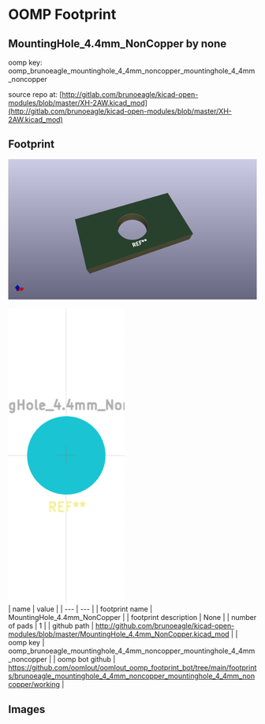 # OOMP Footprint  
## MountingHole_4.4mm_NonCopper  by none  
  
oomp key: oomp_brunoeagle_mountinghole_4_4mm_noncopper_mountinghole_4_4mm_noncopper  
  
source repo at: [http://gitlab.com/brunoeagle/kicad-open-modules/blob/master/XH-2AW.kicad_mod](http://gitlab.com/brunoeagle/kicad-open-modules/blob/master/XH-2AW.kicad_mod)  
## Footprint  
  
[![working_kicad_pcb_3d.png](working_kicad_pcb_3d_600.png)](working_kicad_pcb_3d.png)  
  
[![working.png](working_600.png)](working.png)  
| name | value | 
| --- | --- | 
| footprint name | MountingHole_4.4mm_NonCopper | 
| footprint description | None | 
| number of pads | 1 | 
| github path | http://github.com/brunoeagle/kicad-open-modules/blob/master/MountingHole_4.4mm_NonCopper.kicad_mod | 
| oomp key | oomp_brunoeagle_mountinghole_4_4mm_noncopper_mountinghole_4_4mm_noncopper | 
| oomp bot github | https://github.com/oomlout/oomlout_oomp_footprint_bot/tree/main/footprints/brunoeagle_mountinghole_4_4mm_noncopper_mountinghole_4_4mm_noncopper/working | 
## Images  
